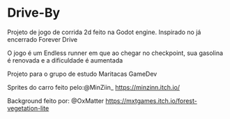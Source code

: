 # Drive-By
Projeto de jogo de corrida 2d feito na Godot engine. Inspirado no já encerrado Forever Drive

O jogo é um Endless runner em que ao chegar no checkpoint, sua gasolina é renovada e a dificuldade é aumentada


Projeto para o grupo de estudo Maritacas GameDev


Sprites do carro feito pelo:@MinZiin_
https://minzinn.itch.io/

Background feito por: @OxMatter
https://mxtgames.itch.io/forest-vegetation-lite
